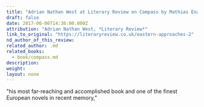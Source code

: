 ```yaml
---
title: "Adrian Nathan West at Literary Review on Compass by Mathias Enard"
draft: false
date: 2017-06-06T14:36:00.000Z
attribution: "Adrian Nathan West, *Literary Review*"
link_to_original: "https://literaryreview.co.uk/eastern-approaches-2"
nd_author_of_this_review:
related_author: .md
related_books:
  - book/compass.md
description:
weight:
layout: none
---
```

"his most far-reaching and accomplished book and one of the finest European novels in recent memory,"

